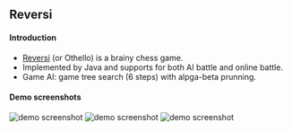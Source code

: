 ## Reversi

#### Introduction
* [Reversi](https://en.wikipedia.org/wiki/Reversi) (or Othello) is a brainy chess game.
* Implemented by Java and supports for both AI battle and online battle.
* Game AI: game tree search (6 steps) with alpga-beta prunning.

#### Demo screenshots
![demo screenshot](/screenshots/demo1.jpg)
![demo screenshot](/screenshots/demo2.jpg)
![demo screenshot](/screenshots/demo3.jpg)

